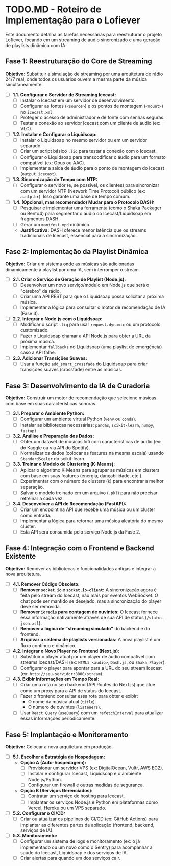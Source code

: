 # TODO.MD - Roteiro de Implementação para o Lofiever

Este documento detalha as tarefas necessárias para reestruturar o projeto Lofiever, focando em um streaming de áudio sincronizado e uma geração de playlists dinâmica com IA.

## Fase 1: Reestruturação do Core de Streaming

**Objetivo:** Substituir a simulação de streaming por uma arquitetura de rádio 24/7 real, onde todos os usuários ouvem a mesma parte da música simultaneamente.

-   [ ] **1.1. Configurar o Servidor de Streaming Icecast:**
    -   [ ] Instalar o Icecast em um servidor de desenvolvimento.
    -   [ ] Configurar as fontes (`<source>`) e os pontos de montagem (`<mount>`) no `icecast.xml`.
    -   [ ] Proteger o acesso de administrador e de fonte com senhas seguras.
    -   [ ] Testar a conexão ao servidor Icecast com um cliente de áudio (ex: VLC).

-   [ ] **1.2. Instalar e Configurar o Liquidsoap:**
    -   [ ] Instalar o Liquidsoap no mesmo servidor ou em um servidor separado.
    -   [ ] Criar um script básico `.liq` para testar a conexão com o Icecast.
    -   [ ] Configurar o Liquidsoap para transcodificar o áudio para um formato compatível (ex: Opus ou AAC).
    -   [ ] Implementar a saída de áudio para o ponto de montagem do Icecast (`output.icecast`).

-   [ ] **1.3. Sincronização de Tempo com NTP:**
    -   [ ] Configurar o servidor (e, se possível, os clientes) para sincronizar com um servidor NTP (Network Time Protocol) público (ex: `a.ntp.br`). Isso garante uma base de tempo comum.

-   [ ] **1.4. (Opcional, mas recomendado) Mudar para o Protocolo DASH:**
    -   [ ] Pesquisar e implementar uma ferramenta (como o Shaka Packager ou Bento4) para segmentar o áudio do Icecast/Liquidsoap em fragmentos DASH.
    -   [ ] Gerar um `manifest.mpd` dinâmico.
    -   **Justificativa:** DASH oferece menor latência que os streams tradicionais de Icecast, essencial para a sincronização.

## Fase 2: Implementação da Playlist Dinâmica

**Objetivo:** Criar um sistema onde as músicas são adicionadas dinamicamente à playlist por uma IA, sem interromper o stream.

-   [ ] **2.1. Criar o Serviço de Geração de Playlist (Node.js):**
    -   [ ] Desenvolver um novo serviço/módulo em Node.js que será o "cérebro" da rádio.
    -   [ ] Criar uma API REST para que o Liquidsoap possa solicitar a próxima música.
    -   [ ] Implementar a lógica para consultar o motor de recomendação de IA (Fase 3).

-   [ ] **2.2. Integrar o Node.js com o Liquidsoap:**
    -   [ ] Modificar o script `.liq` para usar `request.dynamic` ou um protocolo customizado.
    -   [ ] Fazer o Liquidsoap chamar a API Node.js para obter a URL da próxima música.
    -   [ ] Implementar `fallbacks` no Liquidsoap (uma playlist de emergência) caso a API falhe.

-   [ ] **2.3. Adicionar Transições Suaves:**
    -   [ ] Usar a função `add_smart_crossfade` do Liquidsoap para criar transições suaves (crossfade) entre as músicas.

## Fase 3: Desenvolvimento da IA de Curadoria

**Objetivo:** Construir um motor de recomendação que selecione músicas com base em suas características sonoras.

-   [ ] **3.1. Preparar o Ambiente Python:**
    -   [ ] Configurar um ambiente virtual Python (`venv` ou `conda`).
    -   [ ] Instalar as bibliotecas necessárias: `pandas`, `scikit-learn`, `numpy`, `fastapi`.

-   [ ] **3.2. Análise e Preparação dos Dados:**
    -   [ ] Obter um dataset de músicas lofi com características de áudio (ex: do Kaggle ou via API do Spotify).
    -   [ ] Normalizar os dados (colocar as features na mesma escala) usando `StandardScaler` do scikit-learn.

-   [ ] **3.3. Treinar o Modelo de Clustering (K-Means):**
    -   [ ] Aplicar o algoritmo K-Means para agrupar as músicas em clusters com base em suas features (energia, dançabilidade, etc.).
    -   [ ] Experimentar com o número de clusters (`k`) para encontrar a melhor separação.
    -   [ ] Salvar o modelo treinado em um arquivo (`.pkl`) para não precisar retreinar a cada vez.

-   [ ] **3.4. Desenvolver a API de Recomendação (FastAPI):**
    -   [ ] Criar um endpoint na API que recebe uma música ou um cluster como entrada.
    -   [ ] Implementar a lógica para retornar uma música aleatória do mesmo cluster.
    -   [ ] Esta API será consumida pelo serviço Node.js da Fase 2.

## Fase 4: Integração com o Frontend e Backend Existente

**Objetivo:** Remover as bibliotecas e funcionalidades antigas e integrar a nova arquitetura.

-   [ ] **4.1. Remover Código Obsoleto:**
    -   [ ] **Remover `socket.io` e `socket.io-client`:** A sincronização agora é feita pelo stream do Icecast, não mais por eventos WebSocket. O chat pode ser mantido se desejado, mas a sincronização do player deve ser removida.
    -   [ ] **Remover `ioredis` para contagem de ouvintes:** O Icecast fornece essa informação nativamente através de sua API de status (`/status-json.xsl`).
    -   [ ] **Remover a lógica de "streaming simulado"** do backend e do frontend.
    -   [ ] **Arquivar o sistema de playlists versionadas:** A nova playlist é um fluxo contínuo e dinâmico.

-   [ ] **4.2. Integrar o Novo Player no Frontend (Next.js):**
    -   [ ] Substituir o player atual por um player de áudio compatível com streams Icecast/DASH (ex: `HTML5 <audio>`, `Dash.js`, ou `Shaka Player`).
    -   [ ] Configurar o player para apontar para a URL do seu stream Icecast (ex: `http://seu-servidor:8000/stream`).

-   [ ] **4.3. Exibir Informações em Tempo Real:**
    -   [ ] Criar uma rota no seu backend (API Routes do Next.js) que atue como um proxy para a API de status do Icecast.
    -   [ ] Fazer o frontend consultar essa rota para obter e exibir:
        -   O nome da música atual (`title`).
        -   O número de ouvintes (`listeners`).
    -   [ ] Usar `React Query` (`useQuery`) com um `refetchInterval` para atualizar essas informações periodicamente.

## Fase 5: Implantação e Monitoramento

**Objetivo:** Colocar a nova arquitetura em produção.

-   [ ] **5.1. Escolher a Estratégia de Hospedagem:**
    -   **Opção A (Auto-hospedagem):**
        -   [ ] Provisionar um servidor VPS (ex: DigitalOcean, Vultr, AWS EC2).
        -   [ ] Instalar e configurar Icecast, Liquidsoap e o ambiente Node.js/Python.
        -   [ ] Configurar um firewall e outras medidas de segurança.
    -   **Opção B (Serviços Gerenciados):**
        -   [ ] Contratar um serviço de hosting para Icecast.
        -   [ ] Implantar os serviços Node.js e Python em plataformas como Vercel, Heroku ou um VPS separado.

-   [ ] **5.2. Configurar o CI/CD:**
    -   [ ] Criar ou atualizar os pipelines de CI/CD (ex: GitHub Actions) para implantar as diferentes partes da aplicação (frontend, backend, serviços de IA).

-   [ ] **5.3. Monitoramento:**
    -   [ ] Configurar um sistema de logs e monitoramento (ex: o já implementado ou um novo como o Sentry) para acompanhar a saúde do Icecast, Liquidsoap e dos serviços de IA.
    -   [ ] Criar alertas para quando um dos serviços cair.
